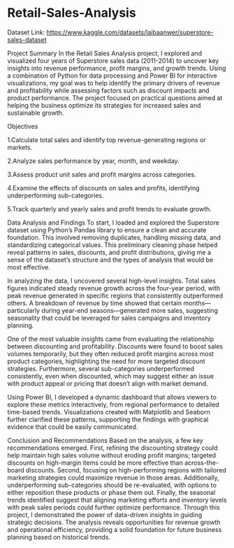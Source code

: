 # Retail-Sales-Analysis

Dataset Link: https://www.kaggle.com/datasets/laibaanwer/superstore-sales-dataset

Project Summary
In the Retail Sales Analysis project, I explored and visualized four years of Superstore sales data (2011-2014) to uncover key insights into revenue performance, profit margins, and growth trends. Using a combination of Python for data processing and Power BI for interactive visualizations, my goal was to help identify the primary drivers of revenue and profitability while assessing factors such as discount impacts and product performance. The project focused on practical questions aimed at helping the business optimize its strategies for increased sales and sustainable growth.

Objectives

1.Calculate total sales and identify top revenue-generating regions or markets.

2.Analyze sales performance by year, month, and weekday.

3.Assess product unit sales and profit margins across categories.

4.Examine the effects of discounts on sales and profits, identifying underperforming sub-categories.

5.Track quarterly and yearly sales and profit trends to evaluate growth.

Data Analysis and Findings
To start, I loaded and explored the Superstore dataset using Python’s Pandas library to ensure a clean and accurate foundation. This involved removing duplicates, handling missing data, and standardizing categorical values. This preliminary cleaning phase helped reveal patterns in sales, discounts, and profit distributions, giving me a sense of the dataset’s structure and the types of analysis that would be most effective.

In analyzing the data, I uncovered several high-level insights. Total sales figures indicated steady revenue growth across the four-year period, with peak revenue generated in specific regions that consistently outperformed others. A breakdown of revenue by time showed that certain months—particularly during year-end seasons—generated more sales, suggesting seasonality that could be leveraged for sales campaigns and inventory planning.

One of the most valuable insights came from evaluating the relationship between discounting and profitability. Discounts were found to boost sales volumes temporarily, but they often reduced profit margins across most product categories, highlighting the need for more targeted discount strategies. Furthermore, several sub-categories underperformed consistently, even when discounted, which may suggest either an issue with product appeal or pricing that doesn’t align with market demand.

Using Power BI, I developed a dynamic dashboard that allows viewers to explore these metrics interactively, from regional performance to detailed time-based trends. Visualizations created with Matplotlib and Seaborn further clarified these patterns, supporting the findings with graphical evidence that could be easily communicated.

Conclusion and Recommendations
Based on the analysis, a few key recommendations emerged. First, refining the discounting strategy could help maintain high sales volume without eroding profit margins; targeted discounts on high-margin items could be more effective than across-the-board discounts. Second, focusing on high-performing regions with tailored marketing strategies could maximize revenue in those areas. Additionally, underperforming sub-categories should be re-evaluated, with options to either reposition these products or phase them out. Finally, the seasonal trends identified suggest that aligning marketing efforts and inventory levels with peak sales periods could further optimize performance.
Through this project, I demonstrated the power of data-driven insights in guiding strategic decisions. The analysis reveals opportunities for revenue growth and operational efficiency, providing a solid foundation for future business planning based on historical trends.
